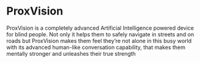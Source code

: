 # ProxVision
ProxVision is a completely advanced Artificial Intelligence powered device for blind people. Not only it helps them to safely navigate in streets and on roads but ProxVision makes them feel they’re not alone in this busy world with its advanced human-like conversation capability, that makes them mentally stronger and unleashes their true strength
